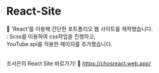 # React-Site
💎 'React'를 이용해 간단한 포트폴리오 웹 사이트를 제작했습니다.<br>
: Scss를 이용하여 css작업을 진행하고, <br>
YouTube api를 적용한 페이지를 추가했습니다.<br>
<br>

조서은의 React Site 바로가기! 💨 https://chosreact.web.app/

